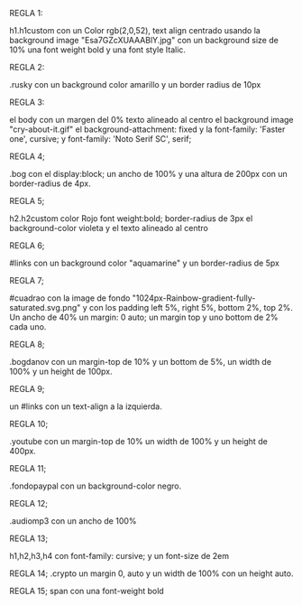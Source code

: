 REGLA 1:

 h1.h1custom con un Color rgb(2,0,52), text align centrado usando la background image "Esa7GZcXUAAABlY.jpg" con un background size de 10% una font weight bold y una font style Italic.
 
 REGLA 2:
 
 .rusky con un background color amarillo y un border radius de 10px
 
 REGLA 3: 
 
el body con un margen del 0% texto alineado al centro el background image "cry-about-it.gif" el background-attachment: fixed 
y la font-family: 'Faster one', cursive; y font-family: 'Noto Serif SC', serif;

REGLA 4;

.bog con el display:block; un ancho de 100% y una altura de 200px con un border-radius de 4px.

REGLA 5; 

h2.h2custom color Rojo font weight:bold; border-radius de 3px el background-color violeta y el texto alineado al centro

REGLA 6;

 #links con un background color "aquamarine" y un border-radius de 5px
 
 REGLA 7;
 
 #cuadrao con la image de fondo "1024px-Rainbow-gradient-fully-saturated.svg.png" y con los padding left 5%, right 5%, bottom 2%, top 2%. Un ancho de 40% un margin: 0 auto; un margin top y uno bottom de 2% cada uno.
 
 REGLA 8;
 
 .bogdanov con un margin-top de 10% y un bottom de 5%, un width de 100% y un height de 100px.
 
 REGLA 9;
 
 un #links con un text-align a la izquierda.
 
 REGLA 10;
 
 .youtube con un margin-top de 10% un width de 100% y un height de 400px.
 
 REGLA 11;
 
 .fondopaypal con un background-color negro.
 
 REGLA 12;
 
 .audiomp3 con un ancho de 100%
 
 REGLA 13;
 
 h1,h2,h3,h4 con font-family: cursive; y un font-size de 2em
 
 REGLA 14; 
 .crypto
 un margin 0, auto y un width de 100% con un height auto.
 
 REGLA 15;
 span con una font-weight bold
